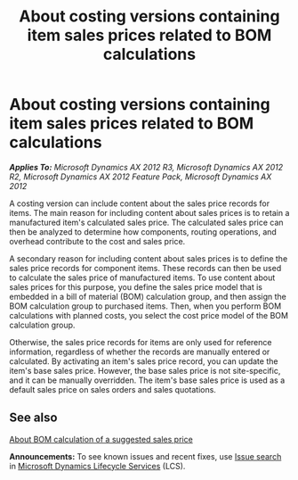 ﻿---
title: About costing versions containing item sales prices related to BOM calculations
TOCTitle: About costing versions containing item sales prices related to BOM calculations
ms:assetid: e0b1ebf4-fd31-4263-aa7c-9224519e3eb5
ms:mtpsurl: https://technet.microsoft.com/en-us/library/Gg243207(v=AX.60)
ms:contentKeyID: 36688019
ms.date: 04/18/2014
mtps_version: v=AX.60
---

# About costing versions containing item sales prices related to BOM calculations 


_**Applies To:** Microsoft Dynamics AX 2012 R3, Microsoft Dynamics AX 2012 R2, Microsoft Dynamics AX 2012 Feature Pack, Microsoft Dynamics AX 2012_

A costing version can include content about the sales price records for items. The main reason for including content about sales prices is to retain a manufactured item's calculated sales price. The calculated sales price can then be analyzed to determine how components, routing operations, and overhead contribute to the cost and sales price.

A secondary reason for including content about sales prices is to define the sales price records for component items. These records can then be used to calculate the sales price of manufactured items. To use content about sales prices for this purpose, you define the sales price model that is embedded in a bill of material (BOM) calculation group, and then assign the BOM calculation group to purchased items. Then, when you perform BOM calculations with planned costs, you select the cost price model of the BOM calculation group.

Otherwise, the sales price records for items are only used for reference information, regardless of whether the records are manually entered or calculated. By activating an item's sales price record, you can update the item's base sales price. However, the base sales price is not site-specific, and it can be manually overridden. The item's base sales price is used as a default sales price on sales orders and sales quotations.

## See also

[About BOM calculation of a suggested sales price](about-bom-calculation-of-a-suggested-sales-price.md)

  
**Announcements:** To see known issues and recent fixes, use [Issue search](http://go.microsoft.com/fwlink/?linkid=389258) in [Microsoft Dynamics Lifecycle Services](http://go.microsoft.com/fwlink/?linkid=306505) (LCS).

